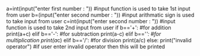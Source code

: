 a=int(input("enter first number : ")) #input function is used to take 1st input from user
b=(input("enter second number : ")) #input arithmatic sign  is used to take input from user
c=int(input("enter second number : ")) #input function is used to take 2nd input from user
if b=='+': #for addition
    print(a+c)
elif b=='-': #for subtraction
    print(a-c) 
elif b=='*': #for multiplication
    print(a*c)
elif b=='/': #for division
    print(a/c)
else:
    print("invalid operator") #if user enter invalid operator then this will be printed
 
